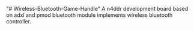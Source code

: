 "# Wireless-Bluetooth-Game-Handle" 
A n4ddr development board based on adxl and pmod bluetooth module implements wireless bluetooth controller.

